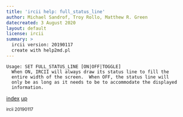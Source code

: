 ```yaml
---
title: 'ircii help: full_status_line'
author: Michael Sandrof, Troy Rollo, Matthew R. Green
datecreated: 3 August 2020
layout: default
license: ircii
summary: >
  ircii version: 20190117
  create with help2md.pl
---
```

```
Usage: SET FULL_STATUS_LINE [ON|OFF|TOGGLE]
  When ON, IRCII will always draw its status line to fill the 
  entire width of the screen.  When OFF, the status line will
  only be as long as it needs to be to accommodate the displayed
  information.
```

[index](index.html)
[up](..)

<small> ircii 20190117 </small>
